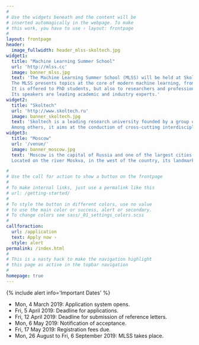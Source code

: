 ```yaml
---
#
# Use the widgets beneath and the content will be
# inserted automagically in the webpage. To make
# this work, you have to use › layout: frontpage
#
layout: frontpage
header:
  image_fullwidth: header_mlss-skoltech.jpg
widget1:
  title: "Machine Learning Summer School"
  url: 'http://mlss.cc'
  image: banner_mlss.jpg
  text: 'The Machine Learning Summer School (MLSS) will be held at Skoltech in Moscow, Russia, from Aug. 26 to Sep. 6, 2019. 
  The MLSS presents topics at the core of modern machine learning, from fundamentals to state-of-the-art practice.  
  It is offered to PhD students, but also to researchers and professionals. 
  Its speakers are leading academic and industry experts.' 
widget2:
  title: "Skoltech"
  url: 'http://www.skoltech.ru'
  image: banner_skoltech.jpg
  text: 'Skoltech is a leading research university founded by a group of nine Russian institutions and organizations in collaboration with the Massachusetts Institute of Technology (MIT). 
  Among others, it aims at the conduction of cross-cutting interdisciplinary research driven by modern applications in the fields of computational and data sciences.'
widget3:
  title: "Moscow"
  url: '/venue/'
  image: banner_moscow.jpg
  text: 'Moscow is the capital of Russia and one of the largest cities in Europe. A historic town with modern infrastructure easily reachable from all major cities. 
  Located on the river Moskva, in the west of the country, its landmarks include the Red Square, the Bolshoi Theatre, the Gorky Park, VDNH and the Tretyakov gallery.'

#  
# Use the call for action to show a button on the frontpage
#
# To make internal links, just use a permalink like this
# url: /getting-started/
#
# To style the button in different colors, use no value
# to use the main color or success, alert or secondary.
# To change colors see sass/_01_settings_colors.scss
#
callforaction:
  url: /application
  text: Apply now ›
  style: alert
permalink: /index.html
#
# This is a nasty hack to make the navigation highlight
# this page as active in the topbar navigation
#
homepage: true
---
```


{% include alert info='Important Dates' %}
* Mon, 4 March 2019: Application system opens.
* Fri, 5 April 2019: Deadline for applications.
* Fri, 12 April 2019: Deadline for submission of reference letters.
* Mon, 6 May 2019: Notification of acceptance.
* Fri, 17 May 2019: Registration fees due.
* Mon, 26 August to Fri, 6 September 2019: MLSS takes place.
